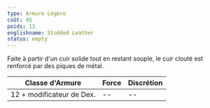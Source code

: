 ```yaml
---
type: Armure Légère
coût: 45
poids: 13
englishname: Studded Leather
status: empty
---
```

Faite à partir d'un cuir solide tout en restant souple, le cuir clouté est renforcé par des piques de métal.

| Classe d'Armure           | Force | Discrétion |
| ------------------------- | ----- | ---------- |
| 12 + modificateur de Dex. | --    | --         |